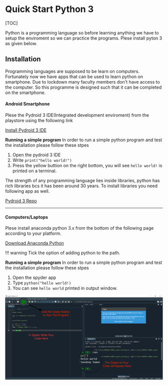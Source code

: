 # Quick Start Python 3

[TOC]

Python is a programming language so before learning anything we have to setup the enviroment so we can practice the programs. Plese install pyton 3 as given below.

## Installation

Programming languages are supposed to be learn on computers. Fortunately now we have apps that can be used to learn python on smartphone. Due to lockdown many faculty members don't have access to the computer. So this programme is designed such that it can be completed on the smartphone. 

#### Android Smartphone

Plese the Pydroid 3 IDE(Integrated development enviroment) from the playstore using the following link

[Install Pydroid 3 IDE](https://play.google.com/store/apps/details?id=ru.iiec.pydroid3)

**Running a simple program** 
In order to run a simple python program and test the installation please follow these stpes

1. Open the pydroid 3 IDE
2. Write `print("hello world!")`
3. Press the yellow buttion on the right bottom, you will see `hello world!` is printed on a terminal. 


The strength of any programming language lies inside libraries, python has rich libraries bcs it has been around 30 years. To install libraries you need following app as well.

[Pydroid 3 Repo](https://play.google.com/store/apps/details?id=ru.iiec.pydroid3.quickinstallrepo)

*** 

#### Computers/Laptops

Plese install anaconda python 3.x from the bottom of the following page according to your platform.

[Download Anaconda Python](https://www.anaconda.com/products/individual)

!!! warning
    Tick the option of adding python to the path.


**Running a simple program** 
In order to run a simple python program and test the installation please follow these stpes

1. Open the spyder app
2. Type `python("hello world!)`
3. You can see `hello world` printed in output window.

![img](./image/spyder.png)